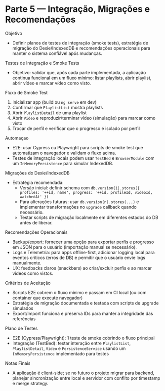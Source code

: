 # Parte 5 — Integração, Migrações e Recomendações

Objetivo
- Definir planos de testes de integração (smoke tests), estratégia de migração do Dexie/IndexedDB e recomendações operacionais para manter o sistema confiável após mudanças.

Testes de Integração e Smoke Tests
- Objetivo: validar que, após cada parte implementada, a aplicação continua funcional em um fluxo mínimo: listar playlists, abrir playlist, abrir vídeo e marcar vídeo como visto.

Fluxo de Smoke Test
1. Inicializar app (build ou `ng serve` em dev)
2. Confirmar que `PlaylistList` mostra playlists
3. Abrir `PlaylistDetail` de uma playlist
4. Abrir `Video` e reproduzir/terminar vídeo (simulação) para marcar como visto
5. Trocar de perfil e verificar que o progresso é isolado por perfil

Automaçao
- E2E: usar Cypress ou Playwright para scripts de smoke test que automatizam o navegador e validam o fluxo acima.
- Testes de integração locais podem usar `TestBed` e `BrowserModule` com um `InMemoryPersistence` para simular IndexedDB.

Migrações do Dexie/IndexedDB
- Estratégia recomendada:
  - Versão inicial: definir schema com `db.version(1).stores({ profiles: '++id, name', progress: '++id, profileId, videoId, watchedAt' })`
  - Para alterações futuras: usar `db.version(n).stores(...)` e implementar transformações no `upgrade` callback quando necessário.
  - Testar scripts de migração localmente em diferentes estados do DB antes de liberar.

Recomendações Operacionais
- Backup/export: fornecer uma opção para exportar perfis e progresso em JSON para o usuário (importação manual se necessário).
- Logs e Telemetria: para apps offline-first, adicionar logging local para eventos críticos (erros de DB) e permitir que o usuário envie logs manualmente.
- UX: feedbacks claros (snackbars) ao criar/excluir perfis e ao marcar vídeos como vistos.

Critérios de Aceitação
- Scripts E2E cobrem o fluxo mínimo e passam em CI local (ou com container que execute navegador)
- Estratégia de migração documentada e testada com scripts de upgrade simulados
- Export/Import funciona e preserva IDs para manter a integridade das referências

Plano de Testes
- E2E (Cypress/Playwright): 1 teste de smoke cobrindo o fluxo principal
- Integração (TestBed): testar interação entre `PlaylistList`, `PlaylistDetail`, `Video` e `PersistenceService` usando um `InMemoryPersistence` implementado para testes

Notas Finais
- A aplicação é client-side; se no futuro o projeto migrar para backend, planejar sincronização entre local e servidor com conflito por timestamp e merge strategy.

